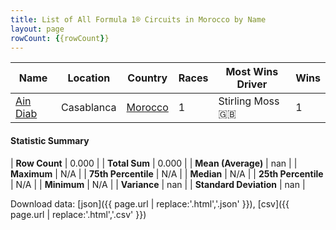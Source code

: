 ```yaml
---
title: List of All Formula 1® Circuits in Morocco by Name
layout: page
rowCount: {{rowCount}}
---
```


| Name | Location | Country | Races | Most Wins Driver | Wins |
|--|--|--|--|--|--|
| [Ain Diab](/f1/circuits/ain-diab) | Casablanca | [Morocco](/f1/countries/morocco) | 1 | Stirling Moss 🇬🇧 | 1 |

#### Statistic Summary

| **Row Count** | 0.000 |
| **Total Sum** | 0.000 |
| **Mean (Average)** | nan |
| **Maximum** | N/A |
| **75th Percentile** | N/A |
| **Median** | N/A |
| **25th Percentile** | N/A |
| **Minimum** | N/A |
| **Variance** | nan |
| **Standard Deviation** | nan |

Download data: [json]({{ page.url | replace:'.html','.json' }}), [csv]({{ page.url | replace:'.html','.csv' }})
